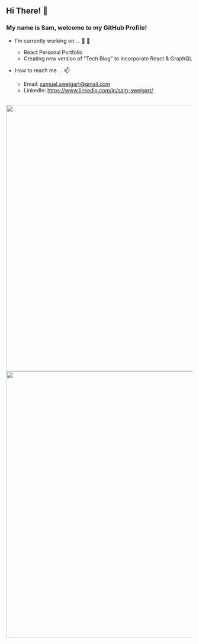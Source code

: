 ## Hi There! 👋
### My name is Sam, welcome to my GitHub Profile!

- I’m currently working on ... 🔨 🦺 
  - React Personal Portfolio
  - Creating new version of "Tech Blog" to incorporate React & GraphQL
  
- How to reach me ... 📫
  - Email: samuel.sweigart@gmail.com
  - LinkedIn: <a style='text-decoration: none'>https://www.linkedin.com/in/sam-sweigart/</a>
<br/>
  <div align='center'>
    <a href="https://github.com/gamgee-em/github-readme-stats ">
      <img style='height: 18vh' align="center" src="https://github-readme-stats.vercel.app/api/top-langs/?username=gamgee-em&layout=compact" />
    </a>
    <a href="https://github.com/gamgee-em/">
      <img style='height: 18vh' align="center" src="https://github-readme-stats.vercel.app/api?username=gamgee-em&hide=issues" />
    </a>
  </div

<!--
**gamgee-em/gamgee-em** is a ✨ _special_ ✨ repository because its `README.md` (this file) appears on your GitHub profile.

Here are some ideas to get you started:

- 🔭 I’m currently working on ...
- 🌱 I’m currently learning ...
- 👯 I’m looking to collaborate on ...
- 🤔 I’m looking for help with ...
- 💬 Ask me about ...
- 📫 How to reach me: ...
- 😄 Pronouns: ...
- ⚡ Fun fact: ...
-->
